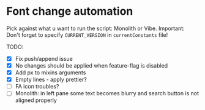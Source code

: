 # Font change automation

Pick against what u want to run the script: Monolith or Vibe. 
Important: Don't forget to specify `CURRENT_VERSION` in `currentConstants` file!

TODO:
- [x] Fix push/append issue
- [x] No changes should be applied when feature-flag is disabled
- [x] Add px to mixins arguments
- [x] Empty lines - apply prettier?
- [ ] FA icon troubles?
- [ ] Monolith: in left pane some text becomes blurry and search button is not aligned properly

